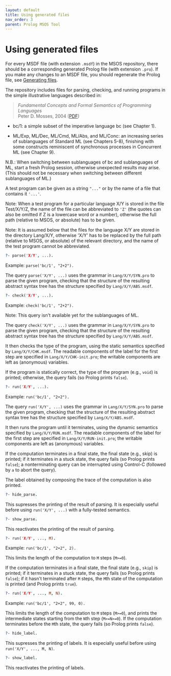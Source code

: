 ```yaml
---
layout: default
title: Using generated files
nav_order: 3
parent: Prolog MSOS Tool
---
```


# Using generated files

For every MSDF file (with extension `.msdf`) in the MSOS repository,
there should be a corresponding generated Prolog file (with extension
`.pro`). If you make any changes to an MSDF file, you should regenerate
the Prolog file, see [Generating files](generating).

The repository includes files for parsing, checking, and running
programs in the simple illustrative languages described in:

> _Fundamental Concepts and Formal Semantics of Programming Languages_  
> Peter D. Mosses, 2004 
> ([PDF](https://github.com/pdmosses/prolog-msos-tool/blob/master/Notes.pdf))

* bc/1: a simple subset of the imperative language bc (see Chapter 1).

* ML/Exp, ML/Dec, ML/Cmd, ML/Abs, and ML/Conc: an increasing series of
  sublanguages of Standard ML (see Chapters 5-8), finishing with some
  constructs reminiscent of synchronous processes in Concurrent ML
  (see Chapter 9).

N.B.: When switching between sublanguages of bc and sublanguages of
ML, start a fresh Prolog session, otherwise unexpected results may
arise.  (This should not be necessary when switching between different
sublanguages of ML.)

A test program can be given as a string `"..."` or by the name of a file
that contains it `'...'`.

Note: When a test program for a particular language X/Y is stored in
the file Test/X/Y/Z, the name of the file can be abbreviated to `'Z'`
(the quotes can also be omitted if Z is a lowercase word or a number),
otherwise the full path (relative to MSOS, or absolute) has to be given.

Note: It is assumed below that the files for the language X/Y are
stored in the directory Lang/X/Y, otherwise 'X/Y' has to be replaced
by the full path (relative to MSOS, or absolute) of the relevant
directory, and the name of the test program cannot be abbreviated.

```prolog
?- parse('X/Y', ...).
```
   Example: `parse('bc/1', "2+2").`

   The query `parse('X/Y', ...)` uses the grammar in `Lang/X/Y/SYN.pro` to
   parse the given program, checking that the structure of the resulting
   abstract syntax tree has the structure specified by `Lang/X/Y/ABS.msdf`.

```prolog
?- check('X/Y', ...).
```
   Example: `check('bc/1', "2+2").`

   Note: This query isn't available yet for the sublanguages of ML.

   The query `check('X/Y', ...)` uses the grammar in `Lang/X/Y/SYN.pro` to
   parse the given program, checking that the structure of the resulting
   abstract syntax tree has the structure specified by `Lang/X/Y/ABS.msdf`.

   It then checks the type of the program, using the static semantics
   specified by `Lang/X/Y/CHK.msdf`. The readable components of the label
   for the first step are specified in `Lang/X/Y/CHK-init.pro`; the writable
   components are left as (anonymous) variables.

   If the program is statically correct, the type of the program (e.g.,
   `void`) is printed; otherwise, the query fails (so Prolog prints `false`).

```prolog
?- run('X/Y', ...).
```
   Example: `run('bc/1', "2+2").`

   The query `run('X/Y', ...)` uses the grammar in `Lang/X/Y/SYN.pro` to
   parse the given program, checking that the structure of the resulting
   abstract syntax tree has the structure specified by `Lang/X/Y/ABS.msdf`.

   It then runs the program until it terminates, using the dynamic
   semantics specified by `Lang/X/Y/RUN.msdf`. The readable components of
   the label for the first step are specified in `Lang/X/Y/RUN-init.pro`;
   the writable components are left as (anonymous) variables.

   If the computation terminates in a final state, the final state (e.g.,
   skip) is printed; if it terminates in a stuck state, the query fails
   (so Prolog prints `false`); a nonterminating query can be interrupted
   using Control-C (followed by `a` to abort the query).

   The label obtained by composing the trace of the computation is
   also printed.

```prolog
?- hide_parse.
```
   This supresses the printing of the result of parsing. It is
   especially useful before using `run('X/Y', ...)` with a fully-tested
   semantics.

```prolog
?- show_parse.
```
   This reactivates the printing of the result of parsing.

```prolog
?- run('X/Y', ..., M).
```
   Example: `run('bc/1', "2+2", 2).`

   This limits the length of the computation to `M` steps (`M>=0`).

   If the computation terminates in a final state, the final state (e.g.,
   `skip`) is printed; if it terminates in a stuck state, the query fails
   (so Prolog prints `false`); if it hasn't terminated after `M` steps, the
   `M`th state of the computation is printed (and Prolog prints `true`).

```prolog
?- run('X/Y', ..., M, N).
```
   Example: `run('bc/1', "2+2", 99, 0).`

   This limits the length of the computation to `M` steps (`M>=0`),
   and prints the intermediate states starting from the `N`th step
   (`M>=N>=0`). If the computation terminates before the `M`th state,
   the query fails (so Prolog prints `false`).

```prolog
?- hide_label.
```
   This supresses the printing of labels. It is especially useful before
   using `run('X/Y', ..., M, N)`.

```prolog
?- show_label.
```
   This reactivates the printing of labels.
